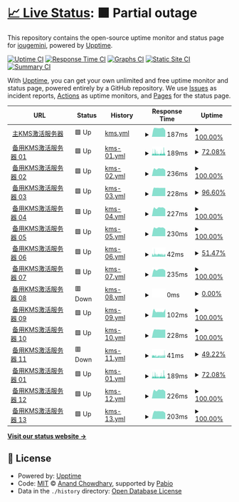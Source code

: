 # [📈 Live Status](https://uptime.ikms.eu.org): <!--live status--> **🟧 Partial outage**

This repository contains the open-source uptime monitor and status page for [iougemini](https://uptime.ikms.eu.org), powered by [Upptime](https://github.com/upptime/upptime).

[![Uptime CI](https://github.com/iougemini/ikms-uptime/workflows/Uptime%20CI/badge.svg)](https://github.com/iougemini/ikms-uptime/actions?query=workflow%3A%22Uptime+CI%22)
[![Response Time CI](https://github.com/iougemini/ikms-uptime/workflows/Response%20Time%20CI/badge.svg)](https://github.com/iougemini/ikms-uptime/actions?query=workflow%3A%22Response+Time+CI%22)
[![Graphs CI](https://github.com/iougemini/ikms-uptime/workflows/Graphs%20CI/badge.svg)](https://github.com/iougemini/ikms-uptime/actions?query=workflow%3A%22Graphs+CI%22)
[![Static Site CI](https://github.com/iougemini/ikms-uptime/workflows/Static%20Site%20CI/badge.svg)](https://github.com/iougemini/ikms-uptime/actions?query=workflow%3A%22Static+Site+CI%22)
[![Summary CI](https://github.com/iougemini/ikms-uptime/workflows/Summary%20CI/badge.svg)](https://github.com/iougemini/ikms-uptime/actions?query=workflow%3A%22Summary+CI%22)

With [Upptime](https://upptime.js.org), you can get your own unlimited and free uptime monitor and status page, powered entirely by a GitHub repository. We use [Issues](https://github.com/iougemini/ikms-uptime/issues) as incident reports, [Actions](https://github.com/iougemini/ikms-uptime/actions) as uptime monitors, and [Pages](https://uptime.ikms.eu.org) for the status page.

<!--start: status pages-->
<!-- This summary is generated by Upptime (https://github.com/upptime/upptime) -->
<!-- Do not edit this manually, your changes will be overwritten -->
<!-- prettier-ignore -->
| URL | Status | History | Response Time | Uptime |
| --- | ------ | ------- | ------------- | ------ |
| <img alt="" src="https://icons.duckduckgo.com/ip3/null.ico" height="13"> [主KMS激活服务器](s.ikms.eu.org) | 🟩 Up | [kms.yml](https://github.com/iougemini/ikms-uptime/commits/HEAD/history/kms.yml) | <details><summary><img alt="Response time graph" src="./graphs/kms/response-time-week.png" height="20"> 187ms</summary><br><a href="https://uptime.ikms.eu.org/history/kms"><img alt="Response time 175" src="https://img.shields.io/endpoint?url=https%3A%2F%2Fraw.githubusercontent.com%2Fiougemini%2Fikms-uptime%2FHEAD%2Fapi%2Fkms%2Fresponse-time.json"></a><br><a href="https://uptime.ikms.eu.org/history/kms"><img alt="24-hour response time 143" src="https://img.shields.io/endpoint?url=https%3A%2F%2Fraw.githubusercontent.com%2Fiougemini%2Fikms-uptime%2FHEAD%2Fapi%2Fkms%2Fresponse-time-day.json"></a><br><a href="https://uptime.ikms.eu.org/history/kms"><img alt="7-day response time 187" src="https://img.shields.io/endpoint?url=https%3A%2F%2Fraw.githubusercontent.com%2Fiougemini%2Fikms-uptime%2FHEAD%2Fapi%2Fkms%2Fresponse-time-week.json"></a><br><a href="https://uptime.ikms.eu.org/history/kms"><img alt="30-day response time 175" src="https://img.shields.io/endpoint?url=https%3A%2F%2Fraw.githubusercontent.com%2Fiougemini%2Fikms-uptime%2FHEAD%2Fapi%2Fkms%2Fresponse-time-month.json"></a><br><a href="https://uptime.ikms.eu.org/history/kms"><img alt="1-year response time 175" src="https://img.shields.io/endpoint?url=https%3A%2F%2Fraw.githubusercontent.com%2Fiougemini%2Fikms-uptime%2FHEAD%2Fapi%2Fkms%2Fresponse-time-year.json"></a></details> | <details><summary><a href="https://uptime.ikms.eu.org/history/kms">100.00%</a></summary><a href="https://uptime.ikms.eu.org/history/kms"><img alt="All-time uptime 99.97%" src="https://img.shields.io/endpoint?url=https%3A%2F%2Fraw.githubusercontent.com%2Fiougemini%2Fikms-uptime%2FHEAD%2Fapi%2Fkms%2Fuptime.json"></a><br><a href="https://uptime.ikms.eu.org/history/kms"><img alt="24-hour uptime 100.00%" src="https://img.shields.io/endpoint?url=https%3A%2F%2Fraw.githubusercontent.com%2Fiougemini%2Fikms-uptime%2FHEAD%2Fapi%2Fkms%2Fuptime-day.json"></a><br><a href="https://uptime.ikms.eu.org/history/kms"><img alt="7-day uptime 100.00%" src="https://img.shields.io/endpoint?url=https%3A%2F%2Fraw.githubusercontent.com%2Fiougemini%2Fikms-uptime%2FHEAD%2Fapi%2Fkms%2Fuptime-week.json"></a><br><a href="https://uptime.ikms.eu.org/history/kms"><img alt="30-day uptime 100.00%" src="https://img.shields.io/endpoint?url=https%3A%2F%2Fraw.githubusercontent.com%2Fiougemini%2Fikms-uptime%2FHEAD%2Fapi%2Fkms%2Fuptime-month.json"></a><br><a href="https://uptime.ikms.eu.org/history/kms"><img alt="1-year uptime 99.97%" src="https://img.shields.io/endpoint?url=https%3A%2F%2Fraw.githubusercontent.com%2Fiougemini%2Fikms-uptime%2FHEAD%2Fapi%2Fkms%2Fuptime-year.json"></a></details>
| <img alt="" src="https://icons.duckduckgo.com/ip3/null.ico" height="13"> [备用KMS激活服务器 01](s01.ikms.eu.org) | 🟩 Up | [kms-01.yml](https://github.com/iougemini/ikms-uptime/commits/HEAD/history/kms-01.yml) | <details><summary><img alt="Response time graph" src="./graphs/kms-01/response-time-week.png" height="20"> 189ms</summary><br><a href="https://uptime.ikms.eu.org/history/kms-01"><img alt="Response time 167" src="https://img.shields.io/endpoint?url=https%3A%2F%2Fraw.githubusercontent.com%2Fiougemini%2Fikms-uptime%2FHEAD%2Fapi%2Fkms-01%2Fresponse-time.json"></a><br><a href="https://uptime.ikms.eu.org/history/kms-01"><img alt="24-hour response time 269" src="https://img.shields.io/endpoint?url=https%3A%2F%2Fraw.githubusercontent.com%2Fiougemini%2Fikms-uptime%2FHEAD%2Fapi%2Fkms-01%2Fresponse-time-day.json"></a><br><a href="https://uptime.ikms.eu.org/history/kms-01"><img alt="7-day response time 189" src="https://img.shields.io/endpoint?url=https%3A%2F%2Fraw.githubusercontent.com%2Fiougemini%2Fikms-uptime%2FHEAD%2Fapi%2Fkms-01%2Fresponse-time-week.json"></a><br><a href="https://uptime.ikms.eu.org/history/kms-01"><img alt="30-day response time 174" src="https://img.shields.io/endpoint?url=https%3A%2F%2Fraw.githubusercontent.com%2Fiougemini%2Fikms-uptime%2FHEAD%2Fapi%2Fkms-01%2Fresponse-time-month.json"></a><br><a href="https://uptime.ikms.eu.org/history/kms-01"><img alt="1-year response time 167" src="https://img.shields.io/endpoint?url=https%3A%2F%2Fraw.githubusercontent.com%2Fiougemini%2Fikms-uptime%2FHEAD%2Fapi%2Fkms-01%2Fresponse-time-year.json"></a></details> | <details><summary><a href="https://uptime.ikms.eu.org/history/kms-01">72.08%</a></summary><a href="https://uptime.ikms.eu.org/history/kms-01"><img alt="All-time uptime 99.30%" src="https://img.shields.io/endpoint?url=https%3A%2F%2Fraw.githubusercontent.com%2Fiougemini%2Fikms-uptime%2FHEAD%2Fapi%2Fkms-01%2Fuptime.json"></a><br><a href="https://uptime.ikms.eu.org/history/kms-01"><img alt="24-hour uptime 69.13%" src="https://img.shields.io/endpoint?url=https%3A%2F%2Fraw.githubusercontent.com%2Fiougemini%2Fikms-uptime%2FHEAD%2Fapi%2Fkms-01%2Fuptime-day.json"></a><br><a href="https://uptime.ikms.eu.org/history/kms-01"><img alt="7-day uptime 72.08%" src="https://img.shields.io/endpoint?url=https%3A%2F%2Fraw.githubusercontent.com%2Fiougemini%2Fikms-uptime%2FHEAD%2Fapi%2Fkms-01%2Fuptime-week.json"></a><br><a href="https://uptime.ikms.eu.org/history/kms-01"><img alt="30-day uptime 93.57%" src="https://img.shields.io/endpoint?url=https%3A%2F%2Fraw.githubusercontent.com%2Fiougemini%2Fikms-uptime%2FHEAD%2Fapi%2Fkms-01%2Fuptime-month.json"></a><br><a href="https://uptime.ikms.eu.org/history/kms-01"><img alt="1-year uptime 99.30%" src="https://img.shields.io/endpoint?url=https%3A%2F%2Fraw.githubusercontent.com%2Fiougemini%2Fikms-uptime%2FHEAD%2Fapi%2Fkms-01%2Fuptime-year.json"></a></details>
| <img alt="" src="https://icons.duckduckgo.com/ip3/null.ico" height="13"> [备用KMS激活服务器 02](s02.ikms.eu.org) | 🟩 Up | [kms-02.yml](https://github.com/iougemini/ikms-uptime/commits/HEAD/history/kms-02.yml) | <details><summary><img alt="Response time graph" src="./graphs/kms-02/response-time-week.png" height="20"> 236ms</summary><br><a href="https://uptime.ikms.eu.org/history/kms-02"><img alt="Response time 223" src="https://img.shields.io/endpoint?url=https%3A%2F%2Fraw.githubusercontent.com%2Fiougemini%2Fikms-uptime%2FHEAD%2Fapi%2Fkms-02%2Fresponse-time.json"></a><br><a href="https://uptime.ikms.eu.org/history/kms-02"><img alt="24-hour response time 195" src="https://img.shields.io/endpoint?url=https%3A%2F%2Fraw.githubusercontent.com%2Fiougemini%2Fikms-uptime%2FHEAD%2Fapi%2Fkms-02%2Fresponse-time-day.json"></a><br><a href="https://uptime.ikms.eu.org/history/kms-02"><img alt="7-day response time 236" src="https://img.shields.io/endpoint?url=https%3A%2F%2Fraw.githubusercontent.com%2Fiougemini%2Fikms-uptime%2FHEAD%2Fapi%2Fkms-02%2Fresponse-time-week.json"></a><br><a href="https://uptime.ikms.eu.org/history/kms-02"><img alt="30-day response time 218" src="https://img.shields.io/endpoint?url=https%3A%2F%2Fraw.githubusercontent.com%2Fiougemini%2Fikms-uptime%2FHEAD%2Fapi%2Fkms-02%2Fresponse-time-month.json"></a><br><a href="https://uptime.ikms.eu.org/history/kms-02"><img alt="1-year response time 223" src="https://img.shields.io/endpoint?url=https%3A%2F%2Fraw.githubusercontent.com%2Fiougemini%2Fikms-uptime%2FHEAD%2Fapi%2Fkms-02%2Fresponse-time-year.json"></a></details> | <details><summary><a href="https://uptime.ikms.eu.org/history/kms-02">100.00%</a></summary><a href="https://uptime.ikms.eu.org/history/kms-02"><img alt="All-time uptime 100.00%" src="https://img.shields.io/endpoint?url=https%3A%2F%2Fraw.githubusercontent.com%2Fiougemini%2Fikms-uptime%2FHEAD%2Fapi%2Fkms-02%2Fuptime.json"></a><br><a href="https://uptime.ikms.eu.org/history/kms-02"><img alt="24-hour uptime 100.00%" src="https://img.shields.io/endpoint?url=https%3A%2F%2Fraw.githubusercontent.com%2Fiougemini%2Fikms-uptime%2FHEAD%2Fapi%2Fkms-02%2Fuptime-day.json"></a><br><a href="https://uptime.ikms.eu.org/history/kms-02"><img alt="7-day uptime 100.00%" src="https://img.shields.io/endpoint?url=https%3A%2F%2Fraw.githubusercontent.com%2Fiougemini%2Fikms-uptime%2FHEAD%2Fapi%2Fkms-02%2Fuptime-week.json"></a><br><a href="https://uptime.ikms.eu.org/history/kms-02"><img alt="30-day uptime 100.00%" src="https://img.shields.io/endpoint?url=https%3A%2F%2Fraw.githubusercontent.com%2Fiougemini%2Fikms-uptime%2FHEAD%2Fapi%2Fkms-02%2Fuptime-month.json"></a><br><a href="https://uptime.ikms.eu.org/history/kms-02"><img alt="1-year uptime 100.00%" src="https://img.shields.io/endpoint?url=https%3A%2F%2Fraw.githubusercontent.com%2Fiougemini%2Fikms-uptime%2FHEAD%2Fapi%2Fkms-02%2Fuptime-year.json"></a></details>
| <img alt="" src="https://icons.duckduckgo.com/ip3/null.ico" height="13"> [备用KMS激活服务器 03](s03.ikms.eu.org) | 🟩 Up | [kms-03.yml](https://github.com/iougemini/ikms-uptime/commits/HEAD/history/kms-03.yml) | <details><summary><img alt="Response time graph" src="./graphs/kms-03/response-time-week.png" height="20"> 228ms</summary><br><a href="https://uptime.ikms.eu.org/history/kms-03"><img alt="Response time 208" src="https://img.shields.io/endpoint?url=https%3A%2F%2Fraw.githubusercontent.com%2Fiougemini%2Fikms-uptime%2FHEAD%2Fapi%2Fkms-03%2Fresponse-time.json"></a><br><a href="https://uptime.ikms.eu.org/history/kms-03"><img alt="24-hour response time 227" src="https://img.shields.io/endpoint?url=https%3A%2F%2Fraw.githubusercontent.com%2Fiougemini%2Fikms-uptime%2FHEAD%2Fapi%2Fkms-03%2Fresponse-time-day.json"></a><br><a href="https://uptime.ikms.eu.org/history/kms-03"><img alt="7-day response time 228" src="https://img.shields.io/endpoint?url=https%3A%2F%2Fraw.githubusercontent.com%2Fiougemini%2Fikms-uptime%2FHEAD%2Fapi%2Fkms-03%2Fresponse-time-week.json"></a><br><a href="https://uptime.ikms.eu.org/history/kms-03"><img alt="30-day response time 230" src="https://img.shields.io/endpoint?url=https%3A%2F%2Fraw.githubusercontent.com%2Fiougemini%2Fikms-uptime%2FHEAD%2Fapi%2Fkms-03%2Fresponse-time-month.json"></a><br><a href="https://uptime.ikms.eu.org/history/kms-03"><img alt="1-year response time 208" src="https://img.shields.io/endpoint?url=https%3A%2F%2Fraw.githubusercontent.com%2Fiougemini%2Fikms-uptime%2FHEAD%2Fapi%2Fkms-03%2Fresponse-time-year.json"></a></details> | <details><summary><a href="https://uptime.ikms.eu.org/history/kms-03">96.60%</a></summary><a href="https://uptime.ikms.eu.org/history/kms-03"><img alt="All-time uptime 99.78%" src="https://img.shields.io/endpoint?url=https%3A%2F%2Fraw.githubusercontent.com%2Fiougemini%2Fikms-uptime%2FHEAD%2Fapi%2Fkms-03%2Fuptime.json"></a><br><a href="https://uptime.ikms.eu.org/history/kms-03"><img alt="24-hour uptime 86.42%" src="https://img.shields.io/endpoint?url=https%3A%2F%2Fraw.githubusercontent.com%2Fiougemini%2Fikms-uptime%2FHEAD%2Fapi%2Fkms-03%2Fuptime-day.json"></a><br><a href="https://uptime.ikms.eu.org/history/kms-03"><img alt="7-day uptime 96.60%" src="https://img.shields.io/endpoint?url=https%3A%2F%2Fraw.githubusercontent.com%2Fiougemini%2Fikms-uptime%2FHEAD%2Fapi%2Fkms-03%2Fuptime-week.json"></a><br><a href="https://uptime.ikms.eu.org/history/kms-03"><img alt="30-day uptime 99.22%" src="https://img.shields.io/endpoint?url=https%3A%2F%2Fraw.githubusercontent.com%2Fiougemini%2Fikms-uptime%2FHEAD%2Fapi%2Fkms-03%2Fuptime-month.json"></a><br><a href="https://uptime.ikms.eu.org/history/kms-03"><img alt="1-year uptime 99.78%" src="https://img.shields.io/endpoint?url=https%3A%2F%2Fraw.githubusercontent.com%2Fiougemini%2Fikms-uptime%2FHEAD%2Fapi%2Fkms-03%2Fuptime-year.json"></a></details>
| <img alt="" src="https://icons.duckduckgo.com/ip3/null.ico" height="13"> [备用KMS激活服务器 04](s04.ikms.eu.org) | 🟩 Up | [kms-04.yml](https://github.com/iougemini/ikms-uptime/commits/HEAD/history/kms-04.yml) | <details><summary><img alt="Response time graph" src="./graphs/kms-04/response-time-week.png" height="20"> 227ms</summary><br><a href="https://uptime.ikms.eu.org/history/kms-04"><img alt="Response time 215" src="https://img.shields.io/endpoint?url=https%3A%2F%2Fraw.githubusercontent.com%2Fiougemini%2Fikms-uptime%2FHEAD%2Fapi%2Fkms-04%2Fresponse-time.json"></a><br><a href="https://uptime.ikms.eu.org/history/kms-04"><img alt="24-hour response time 194" src="https://img.shields.io/endpoint?url=https%3A%2F%2Fraw.githubusercontent.com%2Fiougemini%2Fikms-uptime%2FHEAD%2Fapi%2Fkms-04%2Fresponse-time-day.json"></a><br><a href="https://uptime.ikms.eu.org/history/kms-04"><img alt="7-day response time 227" src="https://img.shields.io/endpoint?url=https%3A%2F%2Fraw.githubusercontent.com%2Fiougemini%2Fikms-uptime%2FHEAD%2Fapi%2Fkms-04%2Fresponse-time-week.json"></a><br><a href="https://uptime.ikms.eu.org/history/kms-04"><img alt="30-day response time 210" src="https://img.shields.io/endpoint?url=https%3A%2F%2Fraw.githubusercontent.com%2Fiougemini%2Fikms-uptime%2FHEAD%2Fapi%2Fkms-04%2Fresponse-time-month.json"></a><br><a href="https://uptime.ikms.eu.org/history/kms-04"><img alt="1-year response time 215" src="https://img.shields.io/endpoint?url=https%3A%2F%2Fraw.githubusercontent.com%2Fiougemini%2Fikms-uptime%2FHEAD%2Fapi%2Fkms-04%2Fresponse-time-year.json"></a></details> | <details><summary><a href="https://uptime.ikms.eu.org/history/kms-04">100.00%</a></summary><a href="https://uptime.ikms.eu.org/history/kms-04"><img alt="All-time uptime 99.54%" src="https://img.shields.io/endpoint?url=https%3A%2F%2Fraw.githubusercontent.com%2Fiougemini%2Fikms-uptime%2FHEAD%2Fapi%2Fkms-04%2Fuptime.json"></a><br><a href="https://uptime.ikms.eu.org/history/kms-04"><img alt="24-hour uptime 100.00%" src="https://img.shields.io/endpoint?url=https%3A%2F%2Fraw.githubusercontent.com%2Fiougemini%2Fikms-uptime%2FHEAD%2Fapi%2Fkms-04%2Fuptime-day.json"></a><br><a href="https://uptime.ikms.eu.org/history/kms-04"><img alt="7-day uptime 100.00%" src="https://img.shields.io/endpoint?url=https%3A%2F%2Fraw.githubusercontent.com%2Fiougemini%2Fikms-uptime%2FHEAD%2Fapi%2Fkms-04%2Fuptime-week.json"></a><br><a href="https://uptime.ikms.eu.org/history/kms-04"><img alt="30-day uptime 100.00%" src="https://img.shields.io/endpoint?url=https%3A%2F%2Fraw.githubusercontent.com%2Fiougemini%2Fikms-uptime%2FHEAD%2Fapi%2Fkms-04%2Fuptime-month.json"></a><br><a href="https://uptime.ikms.eu.org/history/kms-04"><img alt="1-year uptime 99.54%" src="https://img.shields.io/endpoint?url=https%3A%2F%2Fraw.githubusercontent.com%2Fiougemini%2Fikms-uptime%2FHEAD%2Fapi%2Fkms-04%2Fuptime-year.json"></a></details>
| <img alt="" src="https://icons.duckduckgo.com/ip3/null.ico" height="13"> [备用KMS激活服务器 05](s05.ikms.eu.org) | 🟩 Up | [kms-05.yml](https://github.com/iougemini/ikms-uptime/commits/HEAD/history/kms-05.yml) | <details><summary><img alt="Response time graph" src="./graphs/kms-05/response-time-week.png" height="20"> 230ms</summary><br><a href="https://uptime.ikms.eu.org/history/kms-05"><img alt="Response time 210" src="https://img.shields.io/endpoint?url=https%3A%2F%2Fraw.githubusercontent.com%2Fiougemini%2Fikms-uptime%2FHEAD%2Fapi%2Fkms-05%2Fresponse-time.json"></a><br><a href="https://uptime.ikms.eu.org/history/kms-05"><img alt="24-hour response time 193" src="https://img.shields.io/endpoint?url=https%3A%2F%2Fraw.githubusercontent.com%2Fiougemini%2Fikms-uptime%2FHEAD%2Fapi%2Fkms-05%2Fresponse-time-day.json"></a><br><a href="https://uptime.ikms.eu.org/history/kms-05"><img alt="7-day response time 230" src="https://img.shields.io/endpoint?url=https%3A%2F%2Fraw.githubusercontent.com%2Fiougemini%2Fikms-uptime%2FHEAD%2Fapi%2Fkms-05%2Fresponse-time-week.json"></a><br><a href="https://uptime.ikms.eu.org/history/kms-05"><img alt="30-day response time 228" src="https://img.shields.io/endpoint?url=https%3A%2F%2Fraw.githubusercontent.com%2Fiougemini%2Fikms-uptime%2FHEAD%2Fapi%2Fkms-05%2Fresponse-time-month.json"></a><br><a href="https://uptime.ikms.eu.org/history/kms-05"><img alt="1-year response time 210" src="https://img.shields.io/endpoint?url=https%3A%2F%2Fraw.githubusercontent.com%2Fiougemini%2Fikms-uptime%2FHEAD%2Fapi%2Fkms-05%2Fresponse-time-year.json"></a></details> | <details><summary><a href="https://uptime.ikms.eu.org/history/kms-05">100.00%</a></summary><a href="https://uptime.ikms.eu.org/history/kms-05"><img alt="All-time uptime 99.96%" src="https://img.shields.io/endpoint?url=https%3A%2F%2Fraw.githubusercontent.com%2Fiougemini%2Fikms-uptime%2FHEAD%2Fapi%2Fkms-05%2Fuptime.json"></a><br><a href="https://uptime.ikms.eu.org/history/kms-05"><img alt="24-hour uptime 100.00%" src="https://img.shields.io/endpoint?url=https%3A%2F%2Fraw.githubusercontent.com%2Fiougemini%2Fikms-uptime%2FHEAD%2Fapi%2Fkms-05%2Fuptime-day.json"></a><br><a href="https://uptime.ikms.eu.org/history/kms-05"><img alt="7-day uptime 100.00%" src="https://img.shields.io/endpoint?url=https%3A%2F%2Fraw.githubusercontent.com%2Fiougemini%2Fikms-uptime%2FHEAD%2Fapi%2Fkms-05%2Fuptime-week.json"></a><br><a href="https://uptime.ikms.eu.org/history/kms-05"><img alt="30-day uptime 100.00%" src="https://img.shields.io/endpoint?url=https%3A%2F%2Fraw.githubusercontent.com%2Fiougemini%2Fikms-uptime%2FHEAD%2Fapi%2Fkms-05%2Fuptime-month.json"></a><br><a href="https://uptime.ikms.eu.org/history/kms-05"><img alt="1-year uptime 99.96%" src="https://img.shields.io/endpoint?url=https%3A%2F%2Fraw.githubusercontent.com%2Fiougemini%2Fikms-uptime%2FHEAD%2Fapi%2Fkms-05%2Fuptime-year.json"></a></details>
| <img alt="" src="https://icons.duckduckgo.com/ip3/null.ico" height="13"> [备用KMS激活服务器 06](s06.ikms.eu.org) | 🟩 Up | [kms-06.yml](https://github.com/iougemini/ikms-uptime/commits/HEAD/history/kms-06.yml) | <details><summary><img alt="Response time graph" src="./graphs/kms-06/response-time-week.png" height="20"> 42ms</summary><br><a href="https://uptime.ikms.eu.org/history/kms-06"><img alt="Response time 54" src="https://img.shields.io/endpoint?url=https%3A%2F%2Fraw.githubusercontent.com%2Fiougemini%2Fikms-uptime%2FHEAD%2Fapi%2Fkms-06%2Fresponse-time.json"></a><br><a href="https://uptime.ikms.eu.org/history/kms-06"><img alt="24-hour response time 43" src="https://img.shields.io/endpoint?url=https%3A%2F%2Fraw.githubusercontent.com%2Fiougemini%2Fikms-uptime%2FHEAD%2Fapi%2Fkms-06%2Fresponse-time-day.json"></a><br><a href="https://uptime.ikms.eu.org/history/kms-06"><img alt="7-day response time 42" src="https://img.shields.io/endpoint?url=https%3A%2F%2Fraw.githubusercontent.com%2Fiougemini%2Fikms-uptime%2FHEAD%2Fapi%2Fkms-06%2Fresponse-time-week.json"></a><br><a href="https://uptime.ikms.eu.org/history/kms-06"><img alt="30-day response time 50" src="https://img.shields.io/endpoint?url=https%3A%2F%2Fraw.githubusercontent.com%2Fiougemini%2Fikms-uptime%2FHEAD%2Fapi%2Fkms-06%2Fresponse-time-month.json"></a><br><a href="https://uptime.ikms.eu.org/history/kms-06"><img alt="1-year response time 54" src="https://img.shields.io/endpoint?url=https%3A%2F%2Fraw.githubusercontent.com%2Fiougemini%2Fikms-uptime%2FHEAD%2Fapi%2Fkms-06%2Fresponse-time-year.json"></a></details> | <details><summary><a href="https://uptime.ikms.eu.org/history/kms-06">51.47%</a></summary><a href="https://uptime.ikms.eu.org/history/kms-06"><img alt="All-time uptime 98.74%" src="https://img.shields.io/endpoint?url=https%3A%2F%2Fraw.githubusercontent.com%2Fiougemini%2Fikms-uptime%2FHEAD%2Fapi%2Fkms-06%2Fuptime.json"></a><br><a href="https://uptime.ikms.eu.org/history/kms-06"><img alt="24-hour uptime 47.68%" src="https://img.shields.io/endpoint?url=https%3A%2F%2Fraw.githubusercontent.com%2Fiougemini%2Fikms-uptime%2FHEAD%2Fapi%2Fkms-06%2Fuptime-day.json"></a><br><a href="https://uptime.ikms.eu.org/history/kms-06"><img alt="7-day uptime 51.47%" src="https://img.shields.io/endpoint?url=https%3A%2F%2Fraw.githubusercontent.com%2Fiougemini%2Fikms-uptime%2FHEAD%2Fapi%2Fkms-06%2Fuptime-week.json"></a><br><a href="https://uptime.ikms.eu.org/history/kms-06"><img alt="30-day uptime 88.44%" src="https://img.shields.io/endpoint?url=https%3A%2F%2Fraw.githubusercontent.com%2Fiougemini%2Fikms-uptime%2FHEAD%2Fapi%2Fkms-06%2Fuptime-month.json"></a><br><a href="https://uptime.ikms.eu.org/history/kms-06"><img alt="1-year uptime 98.74%" src="https://img.shields.io/endpoint?url=https%3A%2F%2Fraw.githubusercontent.com%2Fiougemini%2Fikms-uptime%2FHEAD%2Fapi%2Fkms-06%2Fuptime-year.json"></a></details>
| <img alt="" src="https://icons.duckduckgo.com/ip3/null.ico" height="13"> [备用KMS激活服务器 07](s07.ikms.eu.org) | 🟩 Up | [kms-07.yml](https://github.com/iougemini/ikms-uptime/commits/HEAD/history/kms-07.yml) | <details><summary><img alt="Response time graph" src="./graphs/kms-07/response-time-week.png" height="20"> 235ms</summary><br><a href="https://uptime.ikms.eu.org/history/kms-07"><img alt="Response time 224" src="https://img.shields.io/endpoint?url=https%3A%2F%2Fraw.githubusercontent.com%2Fiougemini%2Fikms-uptime%2FHEAD%2Fapi%2Fkms-07%2Fresponse-time.json"></a><br><a href="https://uptime.ikms.eu.org/history/kms-07"><img alt="24-hour response time 204" src="https://img.shields.io/endpoint?url=https%3A%2F%2Fraw.githubusercontent.com%2Fiougemini%2Fikms-uptime%2FHEAD%2Fapi%2Fkms-07%2Fresponse-time-day.json"></a><br><a href="https://uptime.ikms.eu.org/history/kms-07"><img alt="7-day response time 235" src="https://img.shields.io/endpoint?url=https%3A%2F%2Fraw.githubusercontent.com%2Fiougemini%2Fikms-uptime%2FHEAD%2Fapi%2Fkms-07%2Fresponse-time-week.json"></a><br><a href="https://uptime.ikms.eu.org/history/kms-07"><img alt="30-day response time 217" src="https://img.shields.io/endpoint?url=https%3A%2F%2Fraw.githubusercontent.com%2Fiougemini%2Fikms-uptime%2FHEAD%2Fapi%2Fkms-07%2Fresponse-time-month.json"></a><br><a href="https://uptime.ikms.eu.org/history/kms-07"><img alt="1-year response time 224" src="https://img.shields.io/endpoint?url=https%3A%2F%2Fraw.githubusercontent.com%2Fiougemini%2Fikms-uptime%2FHEAD%2Fapi%2Fkms-07%2Fresponse-time-year.json"></a></details> | <details><summary><a href="https://uptime.ikms.eu.org/history/kms-07">100.00%</a></summary><a href="https://uptime.ikms.eu.org/history/kms-07"><img alt="All-time uptime 99.71%" src="https://img.shields.io/endpoint?url=https%3A%2F%2Fraw.githubusercontent.com%2Fiougemini%2Fikms-uptime%2FHEAD%2Fapi%2Fkms-07%2Fuptime.json"></a><br><a href="https://uptime.ikms.eu.org/history/kms-07"><img alt="24-hour uptime 100.00%" src="https://img.shields.io/endpoint?url=https%3A%2F%2Fraw.githubusercontent.com%2Fiougemini%2Fikms-uptime%2FHEAD%2Fapi%2Fkms-07%2Fuptime-day.json"></a><br><a href="https://uptime.ikms.eu.org/history/kms-07"><img alt="7-day uptime 100.00%" src="https://img.shields.io/endpoint?url=https%3A%2F%2Fraw.githubusercontent.com%2Fiougemini%2Fikms-uptime%2FHEAD%2Fapi%2Fkms-07%2Fuptime-week.json"></a><br><a href="https://uptime.ikms.eu.org/history/kms-07"><img alt="30-day uptime 100.00%" src="https://img.shields.io/endpoint?url=https%3A%2F%2Fraw.githubusercontent.com%2Fiougemini%2Fikms-uptime%2FHEAD%2Fapi%2Fkms-07%2Fuptime-month.json"></a><br><a href="https://uptime.ikms.eu.org/history/kms-07"><img alt="1-year uptime 99.71%" src="https://img.shields.io/endpoint?url=https%3A%2F%2Fraw.githubusercontent.com%2Fiougemini%2Fikms-uptime%2FHEAD%2Fapi%2Fkms-07%2Fuptime-year.json"></a></details>
| <img alt="" src="https://icons.duckduckgo.com/ip3/null.ico" height="13"> [备用KMS激活服务器 08](s08.ikms.eu.org) | 🟥 Down | [kms-08.yml](https://github.com/iougemini/ikms-uptime/commits/HEAD/history/kms-08.yml) | <details><summary><img alt="Response time graph" src="./graphs/kms-08/response-time-week.png" height="20"> 0ms</summary><br><a href="https://uptime.ikms.eu.org/history/kms-08"><img alt="Response time 229" src="https://img.shields.io/endpoint?url=https%3A%2F%2Fraw.githubusercontent.com%2Fiougemini%2Fikms-uptime%2FHEAD%2Fapi%2Fkms-08%2Fresponse-time.json"></a><br><a href="https://uptime.ikms.eu.org/history/kms-08"><img alt="24-hour response time 0" src="https://img.shields.io/endpoint?url=https%3A%2F%2Fraw.githubusercontent.com%2Fiougemini%2Fikms-uptime%2FHEAD%2Fapi%2Fkms-08%2Fresponse-time-day.json"></a><br><a href="https://uptime.ikms.eu.org/history/kms-08"><img alt="7-day response time 0" src="https://img.shields.io/endpoint?url=https%3A%2F%2Fraw.githubusercontent.com%2Fiougemini%2Fikms-uptime%2FHEAD%2Fapi%2Fkms-08%2Fresponse-time-week.json"></a><br><a href="https://uptime.ikms.eu.org/history/kms-08"><img alt="30-day response time 0" src="https://img.shields.io/endpoint?url=https%3A%2F%2Fraw.githubusercontent.com%2Fiougemini%2Fikms-uptime%2FHEAD%2Fapi%2Fkms-08%2Fresponse-time-month.json"></a><br><a href="https://uptime.ikms.eu.org/history/kms-08"><img alt="1-year response time 229" src="https://img.shields.io/endpoint?url=https%3A%2F%2Fraw.githubusercontent.com%2Fiougemini%2Fikms-uptime%2FHEAD%2Fapi%2Fkms-08%2Fresponse-time-year.json"></a></details> | <details><summary><a href="https://uptime.ikms.eu.org/history/kms-08">0.00%</a></summary><a href="https://uptime.ikms.eu.org/history/kms-08"><img alt="All-time uptime 61.53%" src="https://img.shields.io/endpoint?url=https%3A%2F%2Fraw.githubusercontent.com%2Fiougemini%2Fikms-uptime%2FHEAD%2Fapi%2Fkms-08%2Fuptime.json"></a><br><a href="https://uptime.ikms.eu.org/history/kms-08"><img alt="24-hour uptime 0.00%" src="https://img.shields.io/endpoint?url=https%3A%2F%2Fraw.githubusercontent.com%2Fiougemini%2Fikms-uptime%2FHEAD%2Fapi%2Fkms-08%2Fuptime-day.json"></a><br><a href="https://uptime.ikms.eu.org/history/kms-08"><img alt="7-day uptime 0.00%" src="https://img.shields.io/endpoint?url=https%3A%2F%2Fraw.githubusercontent.com%2Fiougemini%2Fikms-uptime%2FHEAD%2Fapi%2Fkms-08%2Fuptime-week.json"></a><br><a href="https://uptime.ikms.eu.org/history/kms-08"><img alt="30-day uptime 0.00%" src="https://img.shields.io/endpoint?url=https%3A%2F%2Fraw.githubusercontent.com%2Fiougemini%2Fikms-uptime%2FHEAD%2Fapi%2Fkms-08%2Fuptime-month.json"></a><br><a href="https://uptime.ikms.eu.org/history/kms-08"><img alt="1-year uptime 61.53%" src="https://img.shields.io/endpoint?url=https%3A%2F%2Fraw.githubusercontent.com%2Fiougemini%2Fikms-uptime%2FHEAD%2Fapi%2Fkms-08%2Fuptime-year.json"></a></details>
| <img alt="" src="https://icons.duckduckgo.com/ip3/null.ico" height="13"> [备用KMS激活服务器 09](s09.ikms.eu.org) | 🟩 Up | [kms-09.yml](https://github.com/iougemini/ikms-uptime/commits/HEAD/history/kms-09.yml) | <details><summary><img alt="Response time graph" src="./graphs/kms-09/response-time-week.png" height="20"> 102ms</summary><br><a href="https://uptime.ikms.eu.org/history/kms-09"><img alt="Response time 115" src="https://img.shields.io/endpoint?url=https%3A%2F%2Fraw.githubusercontent.com%2Fiougemini%2Fikms-uptime%2FHEAD%2Fapi%2Fkms-09%2Fresponse-time.json"></a><br><a href="https://uptime.ikms.eu.org/history/kms-09"><img alt="24-hour response time 148" src="https://img.shields.io/endpoint?url=https%3A%2F%2Fraw.githubusercontent.com%2Fiougemini%2Fikms-uptime%2FHEAD%2Fapi%2Fkms-09%2Fresponse-time-day.json"></a><br><a href="https://uptime.ikms.eu.org/history/kms-09"><img alt="7-day response time 102" src="https://img.shields.io/endpoint?url=https%3A%2F%2Fraw.githubusercontent.com%2Fiougemini%2Fikms-uptime%2FHEAD%2Fapi%2Fkms-09%2Fresponse-time-week.json"></a><br><a href="https://uptime.ikms.eu.org/history/kms-09"><img alt="30-day response time 125" src="https://img.shields.io/endpoint?url=https%3A%2F%2Fraw.githubusercontent.com%2Fiougemini%2Fikms-uptime%2FHEAD%2Fapi%2Fkms-09%2Fresponse-time-month.json"></a><br><a href="https://uptime.ikms.eu.org/history/kms-09"><img alt="1-year response time 115" src="https://img.shields.io/endpoint?url=https%3A%2F%2Fraw.githubusercontent.com%2Fiougemini%2Fikms-uptime%2FHEAD%2Fapi%2Fkms-09%2Fresponse-time-year.json"></a></details> | <details><summary><a href="https://uptime.ikms.eu.org/history/kms-09">100.00%</a></summary><a href="https://uptime.ikms.eu.org/history/kms-09"><img alt="All-time uptime 100.00%" src="https://img.shields.io/endpoint?url=https%3A%2F%2Fraw.githubusercontent.com%2Fiougemini%2Fikms-uptime%2FHEAD%2Fapi%2Fkms-09%2Fuptime.json"></a><br><a href="https://uptime.ikms.eu.org/history/kms-09"><img alt="24-hour uptime 100.00%" src="https://img.shields.io/endpoint?url=https%3A%2F%2Fraw.githubusercontent.com%2Fiougemini%2Fikms-uptime%2FHEAD%2Fapi%2Fkms-09%2Fuptime-day.json"></a><br><a href="https://uptime.ikms.eu.org/history/kms-09"><img alt="7-day uptime 100.00%" src="https://img.shields.io/endpoint?url=https%3A%2F%2Fraw.githubusercontent.com%2Fiougemini%2Fikms-uptime%2FHEAD%2Fapi%2Fkms-09%2Fuptime-week.json"></a><br><a href="https://uptime.ikms.eu.org/history/kms-09"><img alt="30-day uptime 100.00%" src="https://img.shields.io/endpoint?url=https%3A%2F%2Fraw.githubusercontent.com%2Fiougemini%2Fikms-uptime%2FHEAD%2Fapi%2Fkms-09%2Fuptime-month.json"></a><br><a href="https://uptime.ikms.eu.org/history/kms-09"><img alt="1-year uptime 100.00%" src="https://img.shields.io/endpoint?url=https%3A%2F%2Fraw.githubusercontent.com%2Fiougemini%2Fikms-uptime%2FHEAD%2Fapi%2Fkms-09%2Fuptime-year.json"></a></details>
| <img alt="" src="https://icons.duckduckgo.com/ip3/null.ico" height="13"> [备用KMS激活服务器 10](s10.ikms.eu.org) | 🟩 Up | [kms-10.yml](https://github.com/iougemini/ikms-uptime/commits/HEAD/history/kms-10.yml) | <details><summary><img alt="Response time graph" src="./graphs/kms-10/response-time-week.png" height="20"> 228ms</summary><br><a href="https://uptime.ikms.eu.org/history/kms-10"><img alt="Response time 219" src="https://img.shields.io/endpoint?url=https%3A%2F%2Fraw.githubusercontent.com%2Fiougemini%2Fikms-uptime%2FHEAD%2Fapi%2Fkms-10%2Fresponse-time.json"></a><br><a href="https://uptime.ikms.eu.org/history/kms-10"><img alt="24-hour response time 227" src="https://img.shields.io/endpoint?url=https%3A%2F%2Fraw.githubusercontent.com%2Fiougemini%2Fikms-uptime%2FHEAD%2Fapi%2Fkms-10%2Fresponse-time-day.json"></a><br><a href="https://uptime.ikms.eu.org/history/kms-10"><img alt="7-day response time 228" src="https://img.shields.io/endpoint?url=https%3A%2F%2Fraw.githubusercontent.com%2Fiougemini%2Fikms-uptime%2FHEAD%2Fapi%2Fkms-10%2Fresponse-time-week.json"></a><br><a href="https://uptime.ikms.eu.org/history/kms-10"><img alt="30-day response time 230" src="https://img.shields.io/endpoint?url=https%3A%2F%2Fraw.githubusercontent.com%2Fiougemini%2Fikms-uptime%2FHEAD%2Fapi%2Fkms-10%2Fresponse-time-month.json"></a><br><a href="https://uptime.ikms.eu.org/history/kms-10"><img alt="1-year response time 219" src="https://img.shields.io/endpoint?url=https%3A%2F%2Fraw.githubusercontent.com%2Fiougemini%2Fikms-uptime%2FHEAD%2Fapi%2Fkms-10%2Fresponse-time-year.json"></a></details> | <details><summary><a href="https://uptime.ikms.eu.org/history/kms-10">100.00%</a></summary><a href="https://uptime.ikms.eu.org/history/kms-10"><img alt="All-time uptime 99.92%" src="https://img.shields.io/endpoint?url=https%3A%2F%2Fraw.githubusercontent.com%2Fiougemini%2Fikms-uptime%2FHEAD%2Fapi%2Fkms-10%2Fuptime.json"></a><br><a href="https://uptime.ikms.eu.org/history/kms-10"><img alt="24-hour uptime 100.00%" src="https://img.shields.io/endpoint?url=https%3A%2F%2Fraw.githubusercontent.com%2Fiougemini%2Fikms-uptime%2FHEAD%2Fapi%2Fkms-10%2Fuptime-day.json"></a><br><a href="https://uptime.ikms.eu.org/history/kms-10"><img alt="7-day uptime 100.00%" src="https://img.shields.io/endpoint?url=https%3A%2F%2Fraw.githubusercontent.com%2Fiougemini%2Fikms-uptime%2FHEAD%2Fapi%2Fkms-10%2Fuptime-week.json"></a><br><a href="https://uptime.ikms.eu.org/history/kms-10"><img alt="30-day uptime 100.00%" src="https://img.shields.io/endpoint?url=https%3A%2F%2Fraw.githubusercontent.com%2Fiougemini%2Fikms-uptime%2FHEAD%2Fapi%2Fkms-10%2Fuptime-month.json"></a><br><a href="https://uptime.ikms.eu.org/history/kms-10"><img alt="1-year uptime 99.92%" src="https://img.shields.io/endpoint?url=https%3A%2F%2Fraw.githubusercontent.com%2Fiougemini%2Fikms-uptime%2FHEAD%2Fapi%2Fkms-10%2Fuptime-year.json"></a></details>
| <img alt="" src="https://icons.duckduckgo.com/ip3/null.ico" height="13"> [备用KMS激活服务器 11](s01.ikms.eu.org) | 🟥 Down | [kms-11.yml](https://github.com/iougemini/ikms-uptime/commits/HEAD/history/kms-11.yml) | <details><summary><img alt="Response time graph" src="./graphs/kms-11/response-time-week.png" height="20"> 41ms</summary><br><a href="https://uptime.ikms.eu.org/history/kms-11"><img alt="Response time 52" src="https://img.shields.io/endpoint?url=https%3A%2F%2Fraw.githubusercontent.com%2Fiougemini%2Fikms-uptime%2FHEAD%2Fapi%2Fkms-11%2Fresponse-time.json"></a><br><a href="https://uptime.ikms.eu.org/history/kms-11"><img alt="24-hour response time 63" src="https://img.shields.io/endpoint?url=https%3A%2F%2Fraw.githubusercontent.com%2Fiougemini%2Fikms-uptime%2FHEAD%2Fapi%2Fkms-11%2Fresponse-time-day.json"></a><br><a href="https://uptime.ikms.eu.org/history/kms-11"><img alt="7-day response time 41" src="https://img.shields.io/endpoint?url=https%3A%2F%2Fraw.githubusercontent.com%2Fiougemini%2Fikms-uptime%2FHEAD%2Fapi%2Fkms-11%2Fresponse-time-week.json"></a><br><a href="https://uptime.ikms.eu.org/history/kms-11"><img alt="30-day response time 52" src="https://img.shields.io/endpoint?url=https%3A%2F%2Fraw.githubusercontent.com%2Fiougemini%2Fikms-uptime%2FHEAD%2Fapi%2Fkms-11%2Fresponse-time-month.json"></a><br><a href="https://uptime.ikms.eu.org/history/kms-11"><img alt="1-year response time 52" src="https://img.shields.io/endpoint?url=https%3A%2F%2Fraw.githubusercontent.com%2Fiougemini%2Fikms-uptime%2FHEAD%2Fapi%2Fkms-11%2Fresponse-time-year.json"></a></details> | <details><summary><a href="https://uptime.ikms.eu.org/history/kms-11">49.22%</a></summary><a href="https://uptime.ikms.eu.org/history/kms-11"><img alt="All-time uptime 98.66%" src="https://img.shields.io/endpoint?url=https%3A%2F%2Fraw.githubusercontent.com%2Fiougemini%2Fikms-uptime%2FHEAD%2Fapi%2Fkms-11%2Fuptime.json"></a><br><a href="https://uptime.ikms.eu.org/history/kms-11"><img alt="24-hour uptime 56.13%" src="https://img.shields.io/endpoint?url=https%3A%2F%2Fraw.githubusercontent.com%2Fiougemini%2Fikms-uptime%2FHEAD%2Fapi%2Fkms-11%2Fuptime-day.json"></a><br><a href="https://uptime.ikms.eu.org/history/kms-11"><img alt="7-day uptime 49.22%" src="https://img.shields.io/endpoint?url=https%3A%2F%2Fraw.githubusercontent.com%2Fiougemini%2Fikms-uptime%2FHEAD%2Fapi%2Fkms-11%2Fuptime-week.json"></a><br><a href="https://uptime.ikms.eu.org/history/kms-11"><img alt="30-day uptime 87.71%" src="https://img.shields.io/endpoint?url=https%3A%2F%2Fraw.githubusercontent.com%2Fiougemini%2Fikms-uptime%2FHEAD%2Fapi%2Fkms-11%2Fuptime-month.json"></a><br><a href="https://uptime.ikms.eu.org/history/kms-11"><img alt="1-year uptime 98.66%" src="https://img.shields.io/endpoint?url=https%3A%2F%2Fraw.githubusercontent.com%2Fiougemini%2Fikms-uptime%2FHEAD%2Fapi%2Fkms-11%2Fuptime-year.json"></a></details>
| <img alt="" src="https://icons.duckduckgo.com/ip3/null.ico" height="13"> [备用KMS激活服务器 01](s11.ikms.eu.org) | 🟩 Up | [kms-01.yml](https://github.com/iougemini/ikms-uptime/commits/HEAD/history/kms-01.yml) | <details><summary><img alt="Response time graph" src="./graphs/kms-01/response-time-week.png" height="20"> 189ms</summary><br><a href="https://uptime.ikms.eu.org/history/kms-01"><img alt="Response time 167" src="https://img.shields.io/endpoint?url=https%3A%2F%2Fraw.githubusercontent.com%2Fiougemini%2Fikms-uptime%2FHEAD%2Fapi%2Fkms-01%2Fresponse-time.json"></a><br><a href="https://uptime.ikms.eu.org/history/kms-01"><img alt="24-hour response time 269" src="https://img.shields.io/endpoint?url=https%3A%2F%2Fraw.githubusercontent.com%2Fiougemini%2Fikms-uptime%2FHEAD%2Fapi%2Fkms-01%2Fresponse-time-day.json"></a><br><a href="https://uptime.ikms.eu.org/history/kms-01"><img alt="7-day response time 189" src="https://img.shields.io/endpoint?url=https%3A%2F%2Fraw.githubusercontent.com%2Fiougemini%2Fikms-uptime%2FHEAD%2Fapi%2Fkms-01%2Fresponse-time-week.json"></a><br><a href="https://uptime.ikms.eu.org/history/kms-01"><img alt="30-day response time 174" src="https://img.shields.io/endpoint?url=https%3A%2F%2Fraw.githubusercontent.com%2Fiougemini%2Fikms-uptime%2FHEAD%2Fapi%2Fkms-01%2Fresponse-time-month.json"></a><br><a href="https://uptime.ikms.eu.org/history/kms-01"><img alt="1-year response time 167" src="https://img.shields.io/endpoint?url=https%3A%2F%2Fraw.githubusercontent.com%2Fiougemini%2Fikms-uptime%2FHEAD%2Fapi%2Fkms-01%2Fresponse-time-year.json"></a></details> | <details><summary><a href="https://uptime.ikms.eu.org/history/kms-01">72.08%</a></summary><a href="https://uptime.ikms.eu.org/history/kms-01"><img alt="All-time uptime 99.30%" src="https://img.shields.io/endpoint?url=https%3A%2F%2Fraw.githubusercontent.com%2Fiougemini%2Fikms-uptime%2FHEAD%2Fapi%2Fkms-01%2Fuptime.json"></a><br><a href="https://uptime.ikms.eu.org/history/kms-01"><img alt="24-hour uptime 69.19%" src="https://img.shields.io/endpoint?url=https%3A%2F%2Fraw.githubusercontent.com%2Fiougemini%2Fikms-uptime%2FHEAD%2Fapi%2Fkms-01%2Fuptime-day.json"></a><br><a href="https://uptime.ikms.eu.org/history/kms-01"><img alt="7-day uptime 72.08%" src="https://img.shields.io/endpoint?url=https%3A%2F%2Fraw.githubusercontent.com%2Fiougemini%2Fikms-uptime%2FHEAD%2Fapi%2Fkms-01%2Fuptime-week.json"></a><br><a href="https://uptime.ikms.eu.org/history/kms-01"><img alt="30-day uptime 93.57%" src="https://img.shields.io/endpoint?url=https%3A%2F%2Fraw.githubusercontent.com%2Fiougemini%2Fikms-uptime%2FHEAD%2Fapi%2Fkms-01%2Fuptime-month.json"></a><br><a href="https://uptime.ikms.eu.org/history/kms-01"><img alt="1-year uptime 99.30%" src="https://img.shields.io/endpoint?url=https%3A%2F%2Fraw.githubusercontent.com%2Fiougemini%2Fikms-uptime%2FHEAD%2Fapi%2Fkms-01%2Fuptime-year.json"></a></details>
| <img alt="" src="https://icons.duckduckgo.com/ip3/null.ico" height="13"> [备用KMS激活服务器 12](s12.ikms.eu.org) | 🟩 Up | [kms-12.yml](https://github.com/iougemini/ikms-uptime/commits/HEAD/history/kms-12.yml) | <details><summary><img alt="Response time graph" src="./graphs/kms-12/response-time-week.png" height="20"> 226ms</summary><br><a href="https://uptime.ikms.eu.org/history/kms-12"><img alt="Response time 136" src="https://img.shields.io/endpoint?url=https%3A%2F%2Fraw.githubusercontent.com%2Fiougemini%2Fikms-uptime%2FHEAD%2Fapi%2Fkms-12%2Fresponse-time.json"></a><br><a href="https://uptime.ikms.eu.org/history/kms-12"><img alt="24-hour response time 191" src="https://img.shields.io/endpoint?url=https%3A%2F%2Fraw.githubusercontent.com%2Fiougemini%2Fikms-uptime%2FHEAD%2Fapi%2Fkms-12%2Fresponse-time-day.json"></a><br><a href="https://uptime.ikms.eu.org/history/kms-12"><img alt="7-day response time 226" src="https://img.shields.io/endpoint?url=https%3A%2F%2Fraw.githubusercontent.com%2Fiougemini%2Fikms-uptime%2FHEAD%2Fapi%2Fkms-12%2Fresponse-time-week.json"></a><br><a href="https://uptime.ikms.eu.org/history/kms-12"><img alt="30-day response time 211" src="https://img.shields.io/endpoint?url=https%3A%2F%2Fraw.githubusercontent.com%2Fiougemini%2Fikms-uptime%2FHEAD%2Fapi%2Fkms-12%2Fresponse-time-month.json"></a><br><a href="https://uptime.ikms.eu.org/history/kms-12"><img alt="1-year response time 136" src="https://img.shields.io/endpoint?url=https%3A%2F%2Fraw.githubusercontent.com%2Fiougemini%2Fikms-uptime%2FHEAD%2Fapi%2Fkms-12%2Fresponse-time-year.json"></a></details> | <details><summary><a href="https://uptime.ikms.eu.org/history/kms-12">100.00%</a></summary><a href="https://uptime.ikms.eu.org/history/kms-12"><img alt="All-time uptime 98.73%" src="https://img.shields.io/endpoint?url=https%3A%2F%2Fraw.githubusercontent.com%2Fiougemini%2Fikms-uptime%2FHEAD%2Fapi%2Fkms-12%2Fuptime.json"></a><br><a href="https://uptime.ikms.eu.org/history/kms-12"><img alt="24-hour uptime 100.00%" src="https://img.shields.io/endpoint?url=https%3A%2F%2Fraw.githubusercontent.com%2Fiougemini%2Fikms-uptime%2FHEAD%2Fapi%2Fkms-12%2Fuptime-day.json"></a><br><a href="https://uptime.ikms.eu.org/history/kms-12"><img alt="7-day uptime 100.00%" src="https://img.shields.io/endpoint?url=https%3A%2F%2Fraw.githubusercontent.com%2Fiougemini%2Fikms-uptime%2FHEAD%2Fapi%2Fkms-12%2Fuptime-week.json"></a><br><a href="https://uptime.ikms.eu.org/history/kms-12"><img alt="30-day uptime 100.00%" src="https://img.shields.io/endpoint?url=https%3A%2F%2Fraw.githubusercontent.com%2Fiougemini%2Fikms-uptime%2FHEAD%2Fapi%2Fkms-12%2Fuptime-month.json"></a><br><a href="https://uptime.ikms.eu.org/history/kms-12"><img alt="1-year uptime 98.73%" src="https://img.shields.io/endpoint?url=https%3A%2F%2Fraw.githubusercontent.com%2Fiougemini%2Fikms-uptime%2FHEAD%2Fapi%2Fkms-12%2Fuptime-year.json"></a></details>
| <img alt="" src="https://icons.duckduckgo.com/ip3/null.ico" height="13"> [备用KMS激活服务器 13](s13.ikms.eu.org) | 🟩 Up | [kms-13.yml](https://github.com/iougemini/ikms-uptime/commits/HEAD/history/kms-13.yml) | <details><summary><img alt="Response time graph" src="./graphs/kms-13/response-time-week.png" height="20"> 203ms</summary><br><a href="https://uptime.ikms.eu.org/history/kms-13"><img alt="Response time 188" src="https://img.shields.io/endpoint?url=https%3A%2F%2Fraw.githubusercontent.com%2Fiougemini%2Fikms-uptime%2FHEAD%2Fapi%2Fkms-13%2Fresponse-time.json"></a><br><a href="https://uptime.ikms.eu.org/history/kms-13"><img alt="24-hour response time 163" src="https://img.shields.io/endpoint?url=https%3A%2F%2Fraw.githubusercontent.com%2Fiougemini%2Fikms-uptime%2FHEAD%2Fapi%2Fkms-13%2Fresponse-time-day.json"></a><br><a href="https://uptime.ikms.eu.org/history/kms-13"><img alt="7-day response time 203" src="https://img.shields.io/endpoint?url=https%3A%2F%2Fraw.githubusercontent.com%2Fiougemini%2Fikms-uptime%2FHEAD%2Fapi%2Fkms-13%2Fresponse-time-week.json"></a><br><a href="https://uptime.ikms.eu.org/history/kms-13"><img alt="30-day response time 188" src="https://img.shields.io/endpoint?url=https%3A%2F%2Fraw.githubusercontent.com%2Fiougemini%2Fikms-uptime%2FHEAD%2Fapi%2Fkms-13%2Fresponse-time-month.json"></a><br><a href="https://uptime.ikms.eu.org/history/kms-13"><img alt="1-year response time 188" src="https://img.shields.io/endpoint?url=https%3A%2F%2Fraw.githubusercontent.com%2Fiougemini%2Fikms-uptime%2FHEAD%2Fapi%2Fkms-13%2Fresponse-time-year.json"></a></details> | <details><summary><a href="https://uptime.ikms.eu.org/history/kms-13">100.00%</a></summary><a href="https://uptime.ikms.eu.org/history/kms-13"><img alt="All-time uptime 100.00%" src="https://img.shields.io/endpoint?url=https%3A%2F%2Fraw.githubusercontent.com%2Fiougemini%2Fikms-uptime%2FHEAD%2Fapi%2Fkms-13%2Fuptime.json"></a><br><a href="https://uptime.ikms.eu.org/history/kms-13"><img alt="24-hour uptime 100.00%" src="https://img.shields.io/endpoint?url=https%3A%2F%2Fraw.githubusercontent.com%2Fiougemini%2Fikms-uptime%2FHEAD%2Fapi%2Fkms-13%2Fuptime-day.json"></a><br><a href="https://uptime.ikms.eu.org/history/kms-13"><img alt="7-day uptime 100.00%" src="https://img.shields.io/endpoint?url=https%3A%2F%2Fraw.githubusercontent.com%2Fiougemini%2Fikms-uptime%2FHEAD%2Fapi%2Fkms-13%2Fuptime-week.json"></a><br><a href="https://uptime.ikms.eu.org/history/kms-13"><img alt="30-day uptime 100.00%" src="https://img.shields.io/endpoint?url=https%3A%2F%2Fraw.githubusercontent.com%2Fiougemini%2Fikms-uptime%2FHEAD%2Fapi%2Fkms-13%2Fuptime-month.json"></a><br><a href="https://uptime.ikms.eu.org/history/kms-13"><img alt="1-year uptime 100.00%" src="https://img.shields.io/endpoint?url=https%3A%2F%2Fraw.githubusercontent.com%2Fiougemini%2Fikms-uptime%2FHEAD%2Fapi%2Fkms-13%2Fuptime-year.json"></a></details>

<!--end: status pages-->

[**Visit our status website →**](https://uptime.ikms.eu.org)

## 📄 License

- Powered by: [Upptime](https://github.com/upptime/upptime)
- Code: [MIT](./LICENSE) © [Anand Chowdhary](https://anandchowdhary.com), supported by [Pabio](https://pabio.com)
- Data in the `./history` directory: [Open Database License](https://opendatacommons.org/licenses/odbl/1-0/)
